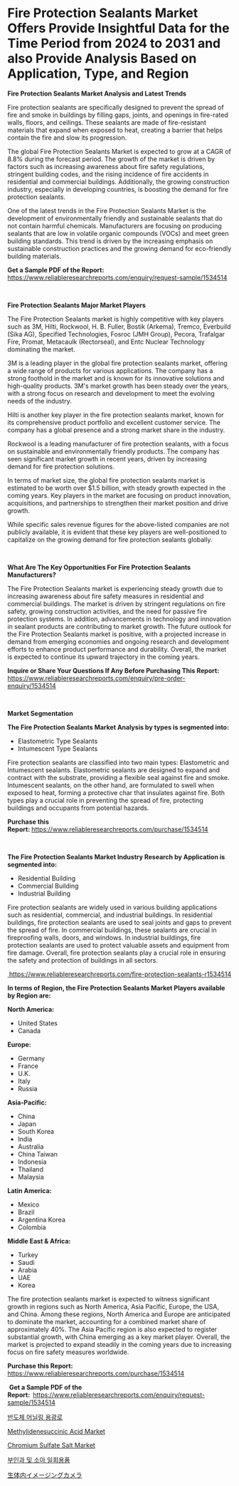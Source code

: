 <p><h1>Fire Protection Sealants Market Offers Provide Insightful Data for the Time Period from 2024 to 2031 and also Provide Analysis Based on Application, Type, and Region</h1></p><p><strong>Fire Protection Sealants Market Analysis and Latest Trends</strong></p>
<p><p>Fire protection sealants are specifically designed to prevent the spread of fire and smoke in buildings by filling gaps, joints, and openings in fire-rated walls, floors, and ceilings. These sealants are made of fire-resistant materials that expand when exposed to heat, creating a barrier that helps contain the fire and slow its progression.</p><p>The global Fire Protection Sealants Market is expected to grow at a CAGR of 8.8% during the forecast period. The growth of the market is driven by factors such as increasing awareness about fire safety regulations, stringent building codes, and the rising incidence of fire accidents in residential and commercial buildings. Additionally, the growing construction industry, especially in developing countries, is boosting the demand for fire protection sealants.</p><p>One of the latest trends in the Fire Protection Sealants Market is the development of environmentally friendly and sustainable sealants that do not contain harmful chemicals. Manufacturers are focusing on producing sealants that are low in volatile organic compounds (VOCs) and meet green building standards. This trend is driven by the increasing emphasis on sustainable construction practices and the growing demand for eco-friendly building materials.</p></p>
<p><strong>Get a Sample PDF of the Report:&nbsp;</strong> <a href="https://www.reliableresearchreports.com/enquiry/request-sample/1534514">https://www.reliableresearchreports.com/enquiry/request-sample/1534514</a></p>
<p>&nbsp;</p>
<p><strong>Fire Protection Sealants Major Market Players</strong></p>
<p><p>The Fire Protection Sealants market is highly competitive with key players such as 3M, Hilti, Rockwool, H. B. Fuller, Bostik (Arkema), Tremco, Everbuild (Sika AG), Specified Technologies, Fosroc (JMH Group), Pecora, Trafalgar Fire, Promat, Metacaulk (Rectorseal), and Entc Nuclear Technology dominating the market.</p><p>3M is a leading player in the global fire protection sealants market, offering a wide range of products for various applications. The company has a strong foothold in the market and is known for its innovative solutions and high-quality products. 3M's market growth has been steady over the years, with a strong focus on research and development to meet the evolving needs of the industry.</p><p>Hilti is another key player in the fire protection sealants market, known for its comprehensive product portfolio and excellent customer service. The company has a global presence and a strong market share in the industry.</p><p>Rockwool is a leading manufacturer of fire protection sealants, with a focus on sustainable and environmentally friendly products. The company has seen significant market growth in recent years, driven by increasing demand for fire protection solutions.</p><p>In terms of market size, the global fire protection sealants market is estimated to be worth over $1.5 billion, with steady growth expected in the coming years. Key players in the market are focusing on product innovation, acquisitions, and partnerships to strengthen their market position and drive growth.</p><p>While specific sales revenue figures for the above-listed companies are not publicly available, it is evident that these key players are well-positioned to capitalize on the growing demand for fire protection sealants globally.</p></p>
<p>&nbsp;</p>
<p><strong>What Are The Key Opportunities For Fire Protection Sealants Manufacturers?</strong></p>
<p><p>The Fire Protection Sealants market is experiencing steady growth due to increasing awareness about fire safety measures in residential and commercial buildings. The market is driven by stringent regulations on fire safety, growing construction activities, and the need for passive fire protection systems. In addition, advancements in technology and innovation in sealant products are contributing to market growth. The future outlook for the Fire Protection Sealants market is positive, with a projected increase in demand from emerging economies and ongoing research and development efforts to enhance product performance and durability. Overall, the market is expected to continue its upward trajectory in the coming years.</p></p>
<p><strong>Inquire or Share Your Questions If Any Before Purchasing This Report:</strong> <a href="https://www.reliableresearchreports.com/enquiry/pre-order-enquiry/1534514">https://www.reliableresearchreports.com/enquiry/pre-order-enquiry/1534514</a></p>
<p>&nbsp;</p>
<p><strong>Market Segmentation</strong></p>
<p><strong>The Fire Protection Sealants Market Analysis by types is segmented into:</strong></p>
<p><ul><li>Elastometric Type Sealants</li><li>Intumescent Type Sealants</li></ul></p>
<p><p>Fire protection sealants are classified into two main types: Elastometric and Intumescent sealants. Elastometric sealants are designed to expand and contract with the substrate, providing a flexible seal against fire and smoke. Intumescent sealants, on the other hand, are formulated to swell when exposed to heat, forming a protective char that insulates against fire. Both types play a crucial role in preventing the spread of fire, protecting buildings and occupants from potential hazards.</p></p>
<p><strong>Purchase this Report:&nbsp;</strong><a href="https://www.reliableresearchreports.com/purchase/1534514">https://www.reliableresearchreports.com/purchase/1534514</a></p>
<p>&nbsp;</p>
<p><strong>The Fire Protection Sealants Market Industry Research by Application is segmented into:</strong></p>
<p><ul><li>Residential Building</li><li>Commercial Building</li><li>Industrial Building</li></ul></p>
<p><p>Fire protection sealants are widely used in various building applications such as residential, commercial, and industrial buildings. In residential buildings, fire protection sealants are used to seal joints and gaps to prevent the spread of fire. In commercial buildings, these sealants are crucial in fireproofing walls, doors, and windows. In industrial buildings, fire protection sealants are used to protect valuable assets and equipment from fire damage. Overall, fire protection sealants play a crucial role in ensuring the safety and protection of buildings in all sectors.</p></p>
<p><a href="https://www.reliableresearchreports.com/fire-protection-sealants-r1534514">&nbsp;https://www.reliableresearchreports.com/fire-protection-sealants-r1534514</a></p>
<p><strong>In terms of Region, the Fire Protection Sealants Market Players available by Region are:</strong></p>
<p>
    <p> <strong> North America: </strong>
        <ul>
            <li>United States</li>
            <li>Canada</li>
        </ul>
        </p> 
    <p> <strong> Europe: </strong>
        <ul>
            <li>Germany</li>
            <li>France</li>
            <li>U.K.</li>
            <li>Italy</li>
            <li>Russia</li>
        </ul>
        </p> 
    <p> <strong> Asia-Pacific: </strong>
        <ul>
            <li>China</li>
            <li>Japan</li>
            <li>South Korea</li>
            <li>India</li>
            <li>Australia</li>
            <li>China Taiwan</li>
            <li>Indonesia</li>
            <li>Thailand</li>
            <li>Malaysia</li>
        </ul>
        </p> 
    <p> <strong> Latin America: </strong>
        <ul>
            <li>Mexico</li>
            <li>Brazil</li>
            <li>Argentina Korea</li>
            <li>Colombia</li>
        </ul>
        </p> 
    <p> <strong> Middle East & Africa: </strong>
        <ul>
            <li>Turkey</li>
            <li>Saudi</li>
            <li>Arabia</li>
            <li>UAE</li>
            <li>Korea</li>
        </ul>
    </p>
    </p>
<p><p>The fire protection sealants market is expected to witness significant growth in regions such as North America, Asia Pacific, Europe, the USA, and China. Among these regions, North America and Europe are anticipated to dominate the market, accounting for a combined market share of approximately 40%. The Asia Pacific region is also expected to register substantial growth, with China emerging as a key market player. Overall, the market is projected to expand steadily in the coming years due to increasing focus on fire safety measures worldwide.</p></p>
<p><strong>Purchase this Report: </strong><a href="https://www.reliableresearchreports.com/purchase/1534514">https://www.reliableresearchreports.com/purchase/1534514</a></p>
<p>&nbsp;<strong>Get a Sample PDF of the Report:&nbsp;&nbsp;</strong><a href="https://www.reliableresearchreports.com/enquiry/request-sample/1534514">https://www.reliableresearchreports.com/enquiry/request-sample/1534514</a></p>
<p><strong></strong></p>
<p><p><a href="https://github.com/ThomasElmes2022/Market-Research-Report-List-1/blob/main/3555489142330.md">반도체 어닐링 용광로</a></p><p><a href="https://github.com/Hazelklievgspy6vdcsmu106w/Market-Research-Report-List-3/blob/main/methylidenesuccinic-acid-market.md">Methylidenesuccinic Acid Market</a></p><p><a href="https://github.com/lubmix/Market-Research-Report-List-3/blob/main/chromium-sulfate-salt-market.md">Chromium Sulfate Salt Market</a></p><p><a href="https://github.com/risastia4/Market-Research-Report-List-1/blob/main/2755302142329.md">부인과 및 소아 일회용품</a></p><p><a href="https://github.com/DwightHuels1/Market-Research-Report-List-1/blob/main/1492915136808.md">生体内イメージングカメラ</a></p></p>